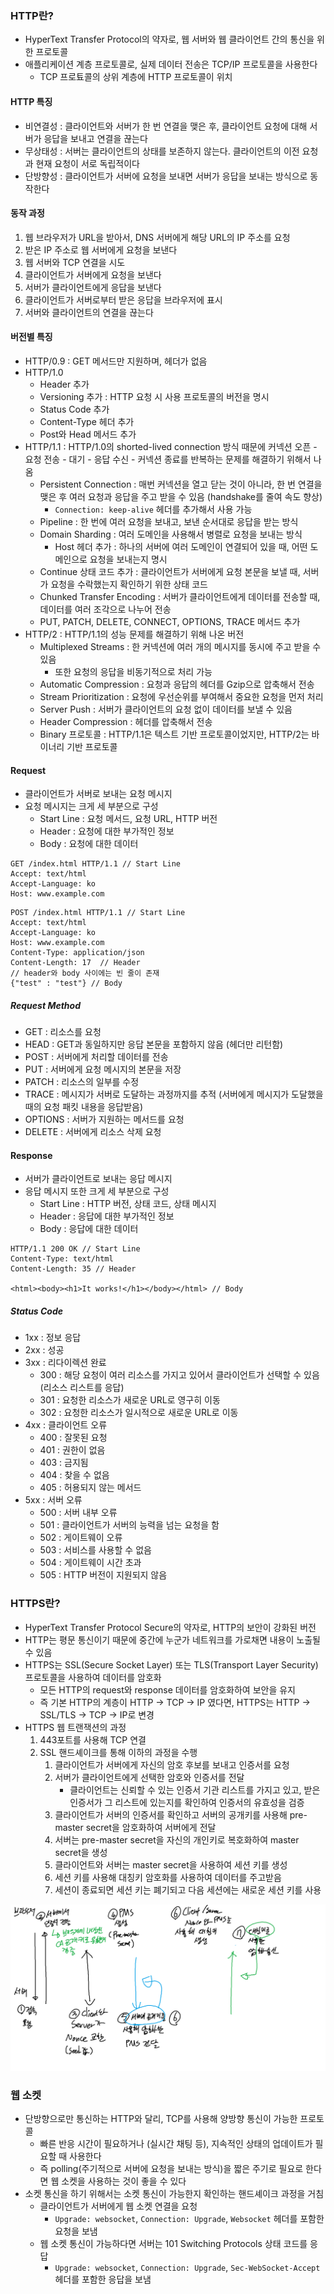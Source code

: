 ### HTTP란?
- HyperText Transfer Protocol의 약자로, 웹 서버와 웹 클라이언트 간의 통신을 위한 프로토콜
- 애플리케이션 계층 프로토콜로, 실제 데이터 전송은 TCP/IP 프로토콜을 사용한다
  - TCP 프로툐콜의 상위 계층에 HTTP 프로토콜이 위치

#### HTTP 특징
- 비연결성 : 클라이언트와 서버가 한 번 연결을 맺은 후, 클라이언트 요청에 대해 서버가 응답을 보내고 연결을 끊는다
- 무상태성 : 서버는 클라이언트의 상태를 보존하지 않는다. 클라이언트의 이전 요청과 현재 요청이 서로 독립적이다
- 단방향성 : 클라이언트가 서버에 요청을 보내면 서버가 응답을 보내는 방식으로 동작한다

#### 동작 과정
1. 웹 브라우저가 URL을 받아서, DNS 서버에게 해당 URL의 IP 주소를 요청
2. 받은 IP 주소로 웹 서버에게 요청을 보낸다
3. 웹 서버와 TCP 연결을 시도
4. 클라이언트가 서버에게 요청을 보낸다
5. 서버가 클라이언트에게 응답을 보낸다
6. 클라이언트가 서버로부터 받은 응답을 브라우저에 표시
7. 서버와 클라이언트의 연결을 끊는다

#### 버전별 특징
- HTTP/0.9 : GET 메서드만 지원하며, 헤더가 없음
- HTTP/1.0 
  - Header 추가
  - Versioning 추가 : HTTP 요청 시 사용 프로토콜의 버전을 명시
  - Status Code 추가
  - Content-Type 헤더 추가
  - Post와 Head 메서드 추가
- HTTP/1.1 : HTTP/1.0의 shorted-lived connection 방식 때문에 커넥션 오픈 - 요청 전송 - 대기 - 응답 수신 - 커넥션 종료를 반복하는 문제를 해결하기 위해서 나옴
  - Persistent Connection : 매번 커넥션을 열고 닫는 것이 아니라, 한 번 연결을 맺은 후 여러 요청과 응답을 주고 받을 수 있음 (handshake를 줄여 속도 향상)
    - `Connection: keep-alive` 헤더를 추가해서 사용 가능
  - Pipeline : 한 번에 여러 요청을 보내고, 보낸 순서대로 응답을 받는 방식
  - Domain Sharding : 여러 도메인을 사용해서 병렬로 요청을 보내는 방식
    - Host 헤더 추가 : 하나의 서버에 여러 도메인이 연결되어 있을 때, 어떤 도메인으로 요청을 보내는지 명시
  - Continue 상태 코드 추가 : 클라이언트가 서버에게 요청 본문을 보낼 때, 서버가 요청을 수락했는지 확인하기 위한 상태 코드
  - Chunked Transfer Encoding : 서버가 클라이언트에게 데이터를 전송할 때, 데이터를 여러 조각으로 나누어 전송
  - PUT, PATCH, DELETE, CONNECT, OPTIONS, TRACE 메서드 추가
- HTTP/2 : HTTP/1.1의 성능 문제를 해결하기 위해 나온 버전
  - Multiplexed Streams : 한 커넥션에 여러 개의 메시지를 동시에 주고 받을 수 있음
    - 또한 요청의 응답을 비동기적으로 처리 가능
  - Automatic Compression : 요청과 응답의 헤더를 Gzip으로 압축해서 전송
  - Stream Prioritization : 요청에 우선순위를 부여해서 중요한 요청을 먼저 처리
  - Server Push : 서버가 클라이언트의 요청 없이 데이터를 보낼 수 있음
  - Header Compression : 헤더를 압축해서 전송
  - Binary 프로토콜 : HTTP/1.1은 텍스트 기반 프로토콜이었지만, HTTP/2는 바이너리 기반 프로토콜

#### Request
- 클라이언트가 서버로 보내는 요청 메시지
- 요청 메시지는 크게 세 부분으로 구성
  - Start Line : 요청 메서드, 요청 URL, HTTP 버전
  - Header : 요청에 대한 부가적인 정보
  - Body : 요청에 대한 데이터
```text
GET /index.html HTTP/1.1 // Start Line
Accept: text/html
Accept-Language: ko
Host: www.example.com
```

```text
POST /index.html HTTP/1.1 // Start Line
Accept: text/html
Accept-Language: ko
Host: www.example.com
Content-Type: application/json
Content-Length: 17  // Header
// header와 body 사이에는 빈 줄이 존재
{"test" : "test"} // Body
```

##### Request Method
- GET : 리소스를 요청
- HEAD : GET과 동일하지만 응답 본문을 포함하지 않음 (헤더만 리턴함)
- POST : 서버에게 처리할 데이터를 전송
- PUT : 서버에게 요청 메시지의 본문을 저장
- PATCH : 리소스의 일부를 수정
- TRACE : 메시지가 서버로 도달하는 과정까지를 추적 (서버에게 메시지가 도달했을 때의 요청 패킷 내용을 응답받음)
- OPTIONS : 서버가 지원하는 메서드를 요청
- DELETE : 서버에게 리소스 삭제 요청

#### Response
- 서버가 클라이언트로 보내는 응답 메시지
- 응답 메시지 또한 크게 세 부분으로 구성
  - Start Line : HTTP 버전, 상태 코드, 상태 메시지
  - Header : 응답에 대한 부가적인 정보
  - Body : 응답에 대한 데이터
```text
HTTP/1.1 200 OK // Start Line
Content-Type: text/html
Content-Length: 35 // Header

<html><body><h1>It works!</h1></body></html> // Body
```

##### Status Code
- 1xx : 정보 응답
- 2xx : 성공
- 3xx : 리다이렉션 완료
  - 300 : 해당 요청이 여러 리소스를 가지고 있어서 클라이언트가 선택할 수 있음 (리소스 리스트를 응답)
  - 301 : 요청한 리소스가 새로운 URL로 영구히 이동
  - 302 : 요청한 리소스가 일시적으로 새로운 URL로 이동
- 4xx : 클라이언트 오류
  - 400 : 잘못된 요청
  - 401 : 권한이 없음
  - 403 : 금지됨
  - 404 : 찾을 수 없음
  - 405 : 허용되지 않는 메서드
- 5xx : 서버 오류
  - 500 : 서버 내부 오류
  - 501 : 클라이언트가 서버의 능력을 넘는 요청을 함
  - 502 : 게이트웨이 오류
  - 503 : 서비스를 사용할 수 없음
  - 504 : 게이트웨이 시간 초과
  - 505 : HTTP 버전이 지원되지 않음

### HTTPS란?
- HyperText Transfer Protocol Secure의 약자로, HTTP의 보안이 강화된 버전
- HTTP는 평문 통신이기 때문에 중간에 누군가 네트워크를 가로채면 내용이 노출될 수 있음
- HTTPS는 SSL(Secure Socket Layer) 또는 TLS(Transport Layer Security) 프로토콜을 사용하여 데이터를 암호화
  - 모든 HTTP의 request와 response 데이터를 암호화하여 보안을 유지
  - 즉 기본 HTTP의 계층이 HTTP -> TCP -> IP 였다면, HTTPS는 HTTP -> SSL/TLS -> TCP -> IP로 변경
- HTTPS 웹 트랜잭션의 과정
  1. 443포트를 사용해 TCP 연결
  2. SSL 핸드셰이크를 통해 이하의 과정을 수행
     1. 클라이언트가 서버에게 자신의 암호 후보를 보내고 인증서를 요청
     2. 서버가 클라이언트에게 선택한 암호와 인증서를 전달
        - 클라이언트는 신뢰할 수 있는 인증서 기관 리스트를 가지고 있고, 받은 인증서가 그 리스트에 있는지를 확인하여 인증서의 유효성을 검증
     3. 클라이언트가 서버의 인증서를 확인하고 서버의 공개키를 사용해 pre-master secret을 암호화하여 서버에게 전달
     4. 서버는 pre-master secret을 자신의 개인키로 복호화하여 master secret을 생성
     5. 클라이언트와 서버는 master secret을 사용하여 세션 키를 생성
     6. 세션 키를 사용해 대칭키 암호화를 사용하여 데이터를 주고받음
     7. 세션이 종료되면 세션 키는 폐기되고 다음 세션에는 새로운 세션 키를 사용

 ![](../../image/49.png)

    
### 웹 소켓
- 단방향으로만 통신하는 HTTP와 달리, TCP를 사용해 양방향 통신이 가능한 프로토콜
  - 빠른 반응 시간이 필요하거나 (실시간 채팅 등), 지속적인 상태의 업데이트가 필요할 때 사용한다
  - 즉 polling(주기적으로 서버에 요청을 보내는 방식)을 짧은 주기로 필요로 한다면 웹 소켓을 사용하는 것이 좋을 수 있다
- 소켓 통신을 하기 위해서는 소켓 통신이 가능한지 확인하는 핸드셰이크 과정을 거침
  - 클라이언트가 서버에게 웹 소켓 연결을 요청
    - `Upgrade: websocket`, `Connection: Upgrade`, `Websocket` 헤더를 포함한 요청을 보냄
  - 웹 소켓 통신이 가능하다면 서버는 101 Switching Protocols 상태 코드를 응답
    - `Upgrade: websocket`, `Connection: Upgrade`, `Sec-WebSocket-Accept` 헤더를 포함한 응답을 보냄
    
